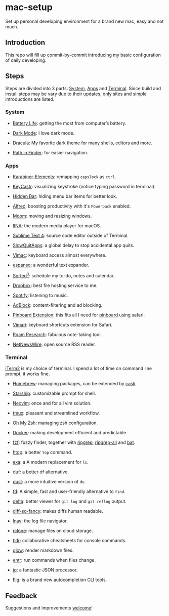 
# mac-setup

Set up personal developing environment for a brand new mac, easy and not much.

## Introduction

This repo will fill up commit-by-commit introducing my basic configuration of
daily developing.

## Steps

Steps are divided into 3 parts: [System](#System), [Apps](#Apps) and
[Terminal](#Terminal). Since build and install steps may be vary due to their
updates, only sites and simple introductions are listed.

### System

- [Battery Life](https://support.apple.com/en-us/HT204054): getting the most
        from computer’s battery.

- [Dark Mode](https://support.apple.com/en-us/HT208976): I love dark mode.

- [Dracula](https://draculatheme.com): My favorite dark theme for many shells,
        editors and more.

- [Path in Finder](https://www.techjunkie.com/show-path-finder-title-bar/):
        for easier navigation.

### Apps

- [Karabiner-Elements](https://karabiner-elements.pqrs.org): remapping
    `capslock` as `ctrl`.

- [KeyCastr](https://github.com/keycastr/keycastr): visualizing keystroke
    (notice typing password in terminal).

- [Hidden Bar](https://github.com/dwarvesf/hidden): hiding menu bar items for
    better look.

- [Alfred](https://www.alfredapp.com): boosting productivity with it's
    `Powerpack` enabled.

- [Moom](https://manytricks.com/moom/): moving and resizing windows.

- [IINA](https://iina.io): the modern media player for macOS.

- [Sublime Text 4](https://www.sublimetext.com): source code editor outside
    of Terminal.

- [SlowQuitApps](https://github.com/dteoh/SlowQuitApps): a global delay to
    stop accidental app quits.

- [Vimac](https://vimacapp.com): keyboard access almost everywhere.

- [espanso](https://espanso.org): a wonderful text expander.

- [Sorted<sup>3</sup>](https://www.sortedapp.com): schedule my to-do, notes
    and calendar.

- [Dropbox](https://www.dropbox.com): best file hosting service to me.

- [Spotify](https://www.spotify.com): listening to music.

- [AdBlock](https://apps.apple.com/us/app/adblock-for-mobile/id1036484810):
    content-filtering and ad blocking.

- [Pinboard Extension](https://apps.apple.com/us/app/pinboard-browser-extension/id1552590875?mt=12):
    this fits all I need for [pinboard](https://pinboard.in) using safari.
- [Vimari](https://github.com/televator-apps/vimari): keyboard shortcuts
    extension for Safari.

- [Roam Research](https://roamresearch.com): fabulous note-taking tool.

- [NetNewsWire](https://netnewswire.com): open source RSS reader.

### Terminal

[iTerm2](https://iterm2.com) is my choice of terminal. I spend a lot of time
    on command line prompt, it works fine.

- [Homebrew](https://brew.sh): managing packages, can be extended by
    [cask](https://formulae.brew.sh/cask/).

- [Starship](https://github.com/starship/starship): customizable prompt for shell.

- [Neovim](https://neovim.io): once and for all vim solution.

- [tmux](https://github.com/tmux/tmux): pleasant and streamlined workflow.

- [Oh My Zsh](https://github.com/ohmyzsh/ohmyzsh): managing zsh configuration.

- [Docker](https://github.com/ohmyzsh/ohmyzsh): making development efficient
    and predictable.

- [fzf](https://github.com/junegunn/fzf): fuzzy finder, together with
    [ripgrep](https://github.com/BurntSushi/ripgrep),
    [ripgrep-all](https://github.com/phiresky/ripgrep-all)
    and [bat](https://github.com/sharkdp/bat).

- [htop](https://github.com/hishamhm/htop): a better `top` command.

- [exa](https://github.com/ogham/exa): a A modern replacement for `ls`.

- [duf](https://github.com/muesli/duf): a better `df` alternative.

- [dust](https://github.com/bootandy/dust): a more intuitive version of `du`.

- [fd](https://github.com/sharkdp/fd): A simple, fast and user-friendly
    alternative to `find`.

- [delta](https://github.com/dandavison/delta): better viewer for `git log`
    and `git reflog` output.

- [diff-so-fancy](https://github.com/so-fancy/diff-so-fancy): makes diffs
    human readable.

- [lnav](https://github.com/tstack/lnav): the log file navigator.

- [rclone](https://github.com/rclone/rclone): manage files on cloud storage.

- [tldr](https://github.com/tldr-pages/tldr): collaborative cheatsheets for
    console commands.

- [glow](https://github.com/charmbracelet/glow): render markdown files.

- [entr](http://eradman.com/entrproject/): run commands when files change.

- [jq](https://stedolan.github.io/jq/): a fantastic JSON processor.

- [Fig](https://fig.io): is a brand new autocompletion CLI tools.

## Feedback

Suggestions and improvements [welcome](https://github.com/kxdc/mac-setup/issues)!

